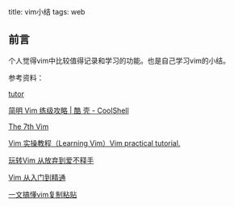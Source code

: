 title: vim小结
tags: web



## 前言

个人觉得vim中比较值得记录和学习的功能。也是自己学习vim的小结。

<!-- more -->



<!--

-[] h j k l 上下左右

-[] 命令

-[] 跳行

-[] CRUD

-[] 复制、搜索、替换

-[] 文件/多文件

-->



参考资料：

[tutor](https://github.com/vim/vim/blob/master/runtime/tutor/tutor.zh_cn.utf-8)

[简明 Vim 练级攻略 | 酷 壳 - CoolShell](https://coolshell.cn/articles/5426.html)

[The 7th Vim](https://github.com/dofy/7th-vim)

[Vim 实操教程（Learning Vim）Vim practical tutorial.](https://github.com/dofy/learn-vim)

[玩转Vim  从放弃到爱不释手](https://www.imooc.com/learn/1129)

[Vim 从入门到精通](https://github.com/wsdjeg/vim-galore-zh_cn)

[一文搞懂vim复制粘贴](https://www.cnblogs.com/huahuayu/p/12235242.html)

